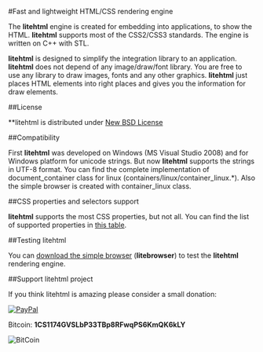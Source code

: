 #Fast and lightweight HTML/CSS rendering engine

The **litehtml** engine is created for embedding into applications, to show the HTML. **litehtml** supports most of the CSS2/CSS3 standards. The engine is written on C++ with STL.

**litehtml** is designed to simplify the integration library to an application. **litehtml** does not depend of any image/draw/font library. You are free to use any library to draw images, fonts and any other graphics. **litehtml** just places HTML elements into right places and gives you the information for draw elements.

##License

**litehtml is distributed under [New BSD License](http://opensource.org/licenses/BSD-3-Clause)

##Compatibility

First **litehtml** was developed on Windows (MS Visual Studio 2008) and for Windows platform for unicode strings. But now **litehtml** supports the strings in UTF-8 format. You can find the complete implementation of document_container class for linux (containers/linux/container_linux.\*). Also the simple browser is created with container_linux class.

##CSS properties and selectors support

**litehtml** supports the most CSS properties, but not all. You can find the list of supported properties in  [this table](https://docs.google.com/spreadsheet/ccc?key=0AvHXl5n24PuhdHdELUdhaUl4OGlncXhDcDJuM1JpMnc&usp=sharing).

##Testing litehtml

You can [download the simple browser](http://www.litehtml.com/download.html) (**litebrowser**) to test the **litehtml** rendering engine.

##Support litehtml project

If you think litehtml is amazing please consider a small donation:

[ ![PayPal](https://www.paypalobjects.com/en_US/i/btn/btn_donateCC_LG.gif) ](https://www.paypal.com/cgi-bin/webscr?cmd=_s-xclick&hosted_button_id=UHBQG6EAFCRBA)

Bitcoin: **1CS1174GVSLbP33TBp8RFwqPS6KmQK6kLY**

![BitCoin](https://www.tordex.com/assets/images/litehtml-bitcoin.png)
